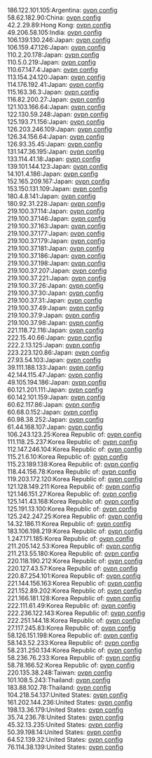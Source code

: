 186.122.101.105:Argentina: [ovpn config](vpn/186_122_101_105.ovpn)  
58.62.182.90:China: [ovpn config](vpn/58_62_182_90.ovpn)  
42.2.29.89:Hong Kong: [ovpn config](vpn/42_2_29_89.ovpn)  
49.206.58.105:India: [ovpn config](vpn/49_206_58_105.ovpn)  
106.139.130.246:Japan: [ovpn config](vpn/106_139_130_246.ovpn)  
106.159.47.126:Japan: [ovpn config](vpn/106_159_47_126.ovpn)  
110.2.20.178:Japan: [ovpn config](vpn/110_2_20_178.ovpn)  
110.5.0.219:Japan: [ovpn config](vpn/110_5_0_219.ovpn)  
110.67.147.4:Japan: [ovpn config](vpn/110_67_147_4.ovpn)  
113.154.24.120:Japan: [ovpn config](vpn/113_154_24_120.ovpn)  
114.176.192.41:Japan: [ovpn config](vpn/114_176_192_41.ovpn)  
115.163.36.3:Japan: [ovpn config](vpn/115_163_36_3.ovpn)  
116.82.200.27:Japan: [ovpn config](vpn/116_82_200_27.ovpn)  
121.103.166.64:Japan: [ovpn config](vpn/121_103_166_64.ovpn)  
122.130.59.248:Japan: [ovpn config](vpn/122_130_59_248.ovpn)  
125.193.71.156:Japan: [ovpn config](vpn/125_193_71_156.ovpn)  
126.203.246.109:Japan: [ovpn config](vpn/126_203_246_109.ovpn)  
126.34.156.64:Japan: [ovpn config](vpn/126_34_156_64.ovpn)  
126.93.35.45:Japan: [ovpn config](vpn/126_93_35_45.ovpn)  
131.147.36.195:Japan: [ovpn config](vpn/131_147_36_195.ovpn)  
133.114.41.18:Japan: [ovpn config](vpn/133_114_41_18.ovpn)  
139.101.144.123:Japan: [ovpn config](vpn/139_101_144_123.ovpn)  
14.101.4.186:Japan: [ovpn config](vpn/14_101_4_186.ovpn)  
152.165.209.167:Japan: [ovpn config](vpn/152_165_209_167.ovpn)  
153.150.131.109:Japan: [ovpn config](vpn/153_150_131_109.ovpn)  
180.4.8.141:Japan: [ovpn config](vpn/180_4_8_141.ovpn)  
180.92.31.228:Japan: [ovpn config](vpn/180_92_31_228.ovpn)  
219.100.37.114:Japan: [ovpn config](vpn/219_100_37_114.ovpn)  
219.100.37.146:Japan: [ovpn config](vpn/219_100_37_146.ovpn)  
219.100.37.163:Japan: [ovpn config](vpn/219_100_37_163.ovpn)  
219.100.37.177:Japan: [ovpn config](vpn/219_100_37_177.ovpn)  
219.100.37.179:Japan: [ovpn config](vpn/219_100_37_179.ovpn)  
219.100.37.181:Japan: [ovpn config](vpn/219_100_37_181.ovpn)  
219.100.37.186:Japan: [ovpn config](vpn/219_100_37_186.ovpn)  
219.100.37.198:Japan: [ovpn config](vpn/219_100_37_198.ovpn)  
219.100.37.207:Japan: [ovpn config](vpn/219_100_37_207.ovpn)  
219.100.37.221:Japan: [ovpn config](vpn/219_100_37_221.ovpn)  
219.100.37.26:Japan: [ovpn config](vpn/219_100_37_26.ovpn)  
219.100.37.30:Japan: [ovpn config](vpn/219_100_37_30.ovpn)  
219.100.37.31:Japan: [ovpn config](vpn/219_100_37_31.ovpn)  
219.100.37.49:Japan: [ovpn config](vpn/219_100_37_49.ovpn)  
219.100.37.9:Japan: [ovpn config](vpn/219_100_37_9.ovpn)  
219.100.37.98:Japan: [ovpn config](vpn/219_100_37_98.ovpn)  
221.118.72.116:Japan: [ovpn config](vpn/221_118_72_116.ovpn)  
222.15.40.66:Japan: [ovpn config](vpn/222_15_40_66.ovpn)  
222.2.13.125:Japan: [ovpn config](vpn/222_2_13_125.ovpn)  
223.223.120.86:Japan: [ovpn config](vpn/223_223_120_86.ovpn)  
27.93.54.103:Japan: [ovpn config](vpn/27_93_54_103.ovpn)  
39.111.188.133:Japan: [ovpn config](vpn/39_111_188_133.ovpn)  
42.144.115.47:Japan: [ovpn config](vpn/42_144_115_47.ovpn)  
49.105.194.186:Japan: [ovpn config](vpn/49_105_194_186.ovpn)  
60.121.201.111:Japan: [ovpn config](vpn/60_121_201_111.ovpn)  
60.142.101.159:Japan: [ovpn config](vpn/60_142_101_159.ovpn)  
60.62.117.86:Japan: [ovpn config](vpn/60_62_117_86.ovpn)  
60.68.0.152:Japan: [ovpn config](vpn/60_68_0_152.ovpn)  
60.98.38.252:Japan: [ovpn config](vpn/60_98_38_252.ovpn)  
61.44.168.107:Japan: [ovpn config](vpn/61_44_168_107.ovpn)  
106.243.123.25:Korea Republic of: [ovpn config](vpn/106_243_123_25.ovpn)  
111.118.25.237:Korea Republic of: [ovpn config](vpn/111_118_25_237.ovpn)  
112.147.246.104:Korea Republic of: [ovpn config](vpn/112_147_246_104.ovpn)  
115.21.6.10:Korea Republic of: [ovpn config](vpn/115_21_6_10.ovpn)  
115.23.189.138:Korea Republic of: [ovpn config](vpn/115_23_189_138.ovpn)  
118.44.156.78:Korea Republic of: [ovpn config](vpn/118_44_156_78.ovpn)  
119.203.172.120:Korea Republic of: [ovpn config](vpn/119_203_172_120.ovpn)  
121.128.149.211:Korea Republic of: [ovpn config](vpn/121_128_149_211.ovpn)  
121.146.151.27:Korea Republic of: [ovpn config](vpn/121_146_151_27.ovpn)  
125.141.43.168:Korea Republic of: [ovpn config](vpn/125_141_43_168.ovpn)  
125.191.13.100:Korea Republic of: [ovpn config](vpn/125_191_13_100.ovpn)  
125.242.247.25:Korea Republic of: [ovpn config](vpn/125_242_247_25.ovpn)  
14.32.186.11:Korea Republic of: [ovpn config](vpn/14_32_186_11.ovpn)  
183.106.198.219:Korea Republic of: [ovpn config](vpn/183_106_198_219.ovpn)  
1.247.171.185:Korea Republic of: [ovpn config](vpn/1_247_171_185.ovpn)  
211.205.142.53:Korea Republic of: [ovpn config](vpn/211_205_142_53.ovpn)  
211.213.55.180:Korea Republic of: [ovpn config](vpn/211_213_55_180.ovpn)  
220.118.190.212:Korea Republic of: [ovpn config](vpn/220_118_190_212.ovpn)  
220.127.43.57:Korea Republic of: [ovpn config](vpn/220_127_43_57.ovpn)  
220.87.254.101:Korea Republic of: [ovpn config](vpn/220_87_254_101.ovpn)  
221.144.156.163:Korea Republic of: [ovpn config](vpn/221_144_156_163.ovpn)  
221.152.89.202:Korea Republic of: [ovpn config](vpn/221_152_89_202.ovpn)  
221.166.181.128:Korea Republic of: [ovpn config](vpn/221_166_181_128.ovpn)  
222.111.61.49:Korea Republic of: [ovpn config](vpn/222_111_61_49.ovpn)  
222.236.122.143:Korea Republic of: [ovpn config](vpn/222_236_122_143.ovpn)  
222.251.144.18:Korea Republic of: [ovpn config](vpn/222_251_144_18.ovpn)  
27.117.245.83:Korea Republic of: [ovpn config](vpn/27_117_245_83.ovpn)  
58.126.151.198:Korea Republic of: [ovpn config](vpn/58_126_151_198.ovpn)  
58.143.52.233:Korea Republic of: [ovpn config](vpn/58_143_52_233.ovpn)  
58.231.250.134:Korea Republic of: [ovpn config](vpn/58_231_250_134.ovpn)  
58.236.76.233:Korea Republic of: [ovpn config](vpn/58_236_76_233.ovpn)  
58.78.166.52:Korea Republic of: [ovpn config](vpn/58_78_166_52.ovpn)  
220.135.38.248:Taiwan: [ovpn config](vpn/220_135_38_248.ovpn)  
101.108.5.243:Thailand: [ovpn config](vpn/101_108_5_243.ovpn)  
183.88.102.78:Thailand: [ovpn config](vpn/183_88_102_78.ovpn)  
104.218.54.137:United States: [ovpn config](vpn/104_218_54_137.ovpn)  
161.202.144.236:United States: [ovpn config](vpn/161_202_144_236.ovpn)  
198.13.36.179:United States: [ovpn config](vpn/198_13_36_179.ovpn)  
35.74.236.78:United States: [ovpn config](vpn/35_74_236_78.ovpn)  
45.32.13.235:United States: [ovpn config](vpn/45_32_13_235.ovpn)  
50.39.198.14:United States: [ovpn config](vpn/50_39_198_14.ovpn)  
64.52.139.32:United States: [ovpn config](vpn/64_52_139_32.ovpn)  
76.114.38.139:United States: [ovpn config](vpn/76_114_38_139.ovpn)  
